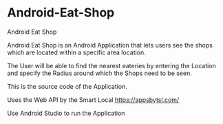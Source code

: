 # Android-Eat-Shop
Android Eat Shop

Android Eat Shop is an Android Application that lets users see the shops which are located within a specific area location.

The User will be able to find the nearest eateries by entering the Location and specify the Radius around which the Shops need to be
seen.

This is the source code of the Application.

Uses the Web API by the Smart Local https://appsbytsl.com/

Use Android Studio to run the Application
